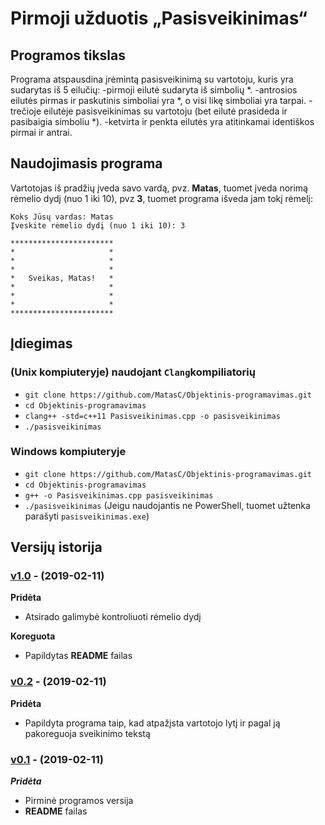 # Pirmoji užduotis „Pasisveikinimas“
## Programos tikslas
Programa atspausdina įrėmintą pasisveikinimą su vartotoju, kuris yra sudarytas iš 5 eilučių:
-pirmoji eilutė sudaryta iš simbolių *.
-antrosios eilutės pirmas ir paskutinis simboliai yra *, o visi likę simboliai yra tarpai.
-trečioje eilutėje pasisveikinimas su vartotoju (bet eilutė prasideda ir pasibaigia simboliu *).
-ketvirta ir penkta eilutės yra atitinkamai identiškos pirmai ir antrai.
## Naudojimasis programa
Vartotojas iš pradžių įveda savo vardą, pvz. **Matas**, tuomet įveda norimą rėmelio dydį (nuo 1 iki 10), pvz **3**, tuomet programa išveda jam tokį rėmelį:
```shell
Koks Jūsų vardas: Matas
Įveskite rėmelio dydį (nuo 1 iki 10): 3

***********************
*                     *
*                     *
*                     *
*   Sveikas, Matas!   *
*                     *
*                     *
*                     *
***********************
```
## Įdiegimas
### (Unix kompiuteryje) naudojant `Clang`kompiliatorių 
- `git clone https://github.com/MatasC/Objektinis-programavimas.git`
- `cd Objektinis-programavimas`
- `clang++ -std=c++11 Pasisveikinimas.cpp -o pasisveikinimas`
- `./pasisveikinimas`
### Windows kompiuteryje
- `git clone https://github.com/MatasC/Objektinis-programavimas.git`
- `cd Objektinis-programavimas`
- `g++ -o Pasisveikinimas.cpp pasisveikinimas`
- `./pasisveikinimas` (Jeigu naudojantis ne PowerShell, tuomet užtenka parašyti `pasisveikinimas.exe`)
## Versijų istorija
### [v1.0](https://github.com/MatasC/Objektinis-programavimas/releases/tag/v1.0) - (2019-02-11)

**Pridėta**

- Atsirado galimybė kontroliuoti rėmelio dydį

**Koreguota**

- Papildytas **README** failas

### [v0.2](https://github.com/MatasC/Objektinis-programavimas/releases/tag/v0.2) - (2019-02-11)

**Pridėta**

- Papildyta programa taip, kad atpažįsta vartotojo lytį ir pagal ją pakoreguoja sveikinimo tekstą

### [v0.1](https://github.com/MatasC/Objektinis-programavimas/releases/tag/v0.1) - (2019-02-11)

***Pridėta***

- Pirminė programos versija
- **README** failas
